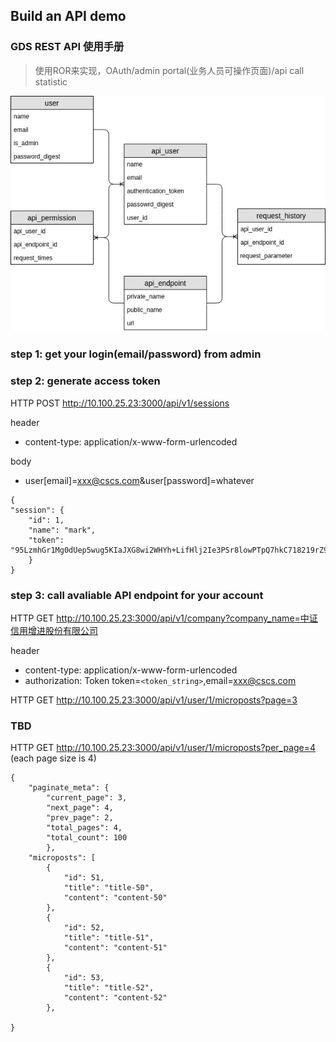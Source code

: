 ## Build an API demo 

### GDS REST API 使用手册

> 使用ROR来实现，OAuth/admin portal(业务人员可操作页面)/api call statistic

![](./build_api_demo.jpg)


### step 1: get your login(email/password) from admin

### step 2: generate access token

HTTP POST http://10.100.25.23:3000/api/v1/sessions

header
- content-type: application/x-www-form-urlencoded

body
- user[email]=xxx@cscs.com&user[password]=whatever

```
{
"session": {
	"id": 1,
	"name": "mark",
	"token": "95LzmhGr1Mg0dUep5wug5KIaJXG8wi2WHYh+LifHlj2Ie3PSr8lowPTpQ7hkC718219rZ9U/EA3aRTOaRGOBPA=="
	}
}
```

### step 3: call avaliable API endpoint for your account

HTTP GET http://10.100.25.23:3000/api/v1/company?company_name=中证信用增进股份有限公司

header
- content-type: application/x-www-form-urlencoded
- authorization: Token token=`<token_string>`,email=xxx@cscs.com

HTTP GET http://10.100.25.23:3000/api/v1/user/1/microposts?page=3


### TBD

HTTP GET http://10.100.25.23:3000/api/v1/user/1/microposts?per_page=4 (each page size is 4)
```
{
	"paginate_meta": {
		"current_page": 3,
		"next_page": 4,
		"prev_page": 2,
		"total_pages": 4,
		"total_count": 100
		},
	"microposts": [
		{
			"id": 51,
			"title": "title-50",
			"content": "content-50"
		},
		{
			"id": 52,
			"title": "title-51",
			"content": "content-51"
		},
		{
			"id": 53,
			"title": "title-52",
			"content": "content-52"
		},

}
```  
